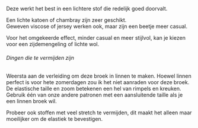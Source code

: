 Deze werkt het best in een lichtere stof die redelijk goed doorvalt.

Een lichte katoen of chambray zijn zeer geschikt.\
Geweven viscose of jersey werken ook, maar zijn een beetje meer casual.

Voor het omgekeerde effect, minder casual en meer stijlvol, kan je kiezen voor een zijdemengeling of lichte wol.

<Tip>

###### Dingen die te vermijden zijn

Weersta aan de verleiding om deze broek in linnen te maken.
Hoewel linnen perfect is voor hete zomerdagen zou ik het niet aanraden voor deze broek. De elastische taille en zoom betekenen een hel van rimpels en kreuken.
Gebruik één van onze andere patronen met een aansluitende taille als je een linnen broek wil.

Probeer ook stoffen met veel stretch te vermijden, dit maakt het alleen maar moeilijker om de elastiek te bevestigen. </Tip>
